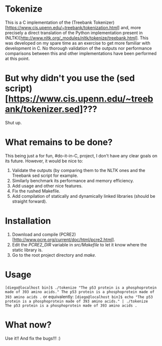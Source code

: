 # Tokenize

This is a C implementation of the (Treebank Tokenizer)[https://www.cis.upenn.edu/~treebank/tokenization.html] and, more precisely a direct translation of the Python implementation present in (NLTK)[http://www.nltk.org/_modules/nltk/tokenize/treebank.html]. This was developed on my spare time as an exercise to get more familiar with development in C. No thorough validation of the outputs nor performance comparisons between this and other implementations have been performed at this point.

# But why didn't you use the (sed script)[https://www.cis.upenn.edu/~treebank/tokenizer.sed]???

Shut up.

# What remains to be done?

This being just a for fun, \#do-it-in-C, project, I don't have any clear goals on its future. However, it would be nice to:

1. Validate the outputs (by comparing them to the NLTK ones and the Treebank sed script for example.
2. Similarly benchmark its performance and memory efficiency.
3. Add usage and other nice features.
4. Fix the rushed Makefile.
5. Add compilation of statically and dynamically linked libraries (should be straight forward).

# Installation

1. Download and compile (PCRE2)[http://www.pcre.org/current/doc/html/pcre2.html].
2. Edit the *PCRE2_DIR* variable in *src/Makefile* to let it know where the static library is.
3. Go to the root project directory and *make*.

# Usage

``
[diego@localhost bin]$ ./tokenize "The p53 protein is a phosphoprotein made of 393 amino acids."
The
p53
protein
is
a
phosphoprotein
made
of
393
amino
acids
.
``
or equivalently:
``
[diego@localhost bin]$ echo "The p53 protein is a phosphoprotein made of 393 amino acids." | ./tokenize 
The
p53
protein
is
a
phosphoprotein
made
of
393
amino
acids
.
``

# What now?

Use it!! And fix the bugs!!! :)
